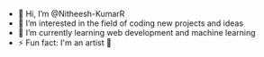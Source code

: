 - 👋 Hi, I’m @Nitheesh-KumarR
- 👀 I’m interested in the field of coding new projects and ideas
- 🌱 I’m currently learning web development and machine learning
- ⚡ Fun fact: I'm an artist 🎨 

<!---
Nitheesh-KumarR/Nitheesh-KumarR is a ✨ special ✨ repository because its `README.md` (this file) appears on your GitHub profile.
You can click the Preview link to take a look at your changes.
--->

